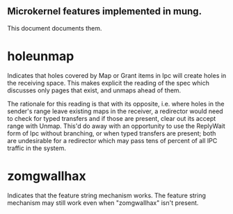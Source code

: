
Microkernel features implemented in mung.
-----------------------------------------

This document documents them.


holeunmap
=========

Indicates that holes covered by Map or Grant items in Ipc will create holes in
the receiving space. This makes explicit the reading of the spec which
discusses only pages that exist, and unmaps ahead of them.

The rationale for this reading is that with its opposite, i.e. where holes in
the sender's range leave existing maps in the receiver, a redirector would
need to check for typed transfers and if those are present, clear out its
accept range with Unmap. This'd do away with an opportunity to use the
ReplyWait form of Ipc without branching, or when typed transfers are present;
both are undesirable for a redirector which may pass tens of percent of all
IPC traffic in the system.


zomgwallhax
===========

Indicates that the feature string mechanism works. The feature string
mechanism may still work even when "zomgwallhax" isn't present.
